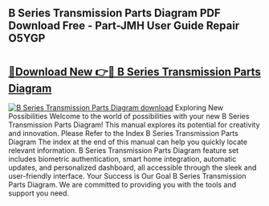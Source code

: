 ## B Series Transmission Parts Diagram PDF Download Free - Part-JMH User Guide Repair O5YGP

# <h2><a href="http://dfko1cx.blite.top/?on=B+Series+Transmission+Parts+Diagram">🔗Download New 👉🔴 B Series Transmission Parts Diagram</a></h2>

[![B Series Transmission Parts Diagram download](https://i.imgur.com/lujVjoI.png)](http://dfko1cx.blite.top/?on=B+Series+Transmission+Parts+Diagram)
Exploring New Possibilities Welcome to the world of possibilities with your new B Series Transmission Parts Diagram! This manual explores its potential for creativity and innovation. Please Refer to the Index B Series Transmission Parts Diagram The index at the end of this manual can help you quickly locate relevant information. B Series Transmission Parts Diagram feature set includes biometric authentication, smart home integration, automatic updates, and personalized dashboard, all accessible through the sleek and user-friendly interface. Your Success is Our Goal B Series Transmission Parts Diagram. We are committed to providing you with the tools and support you need.
